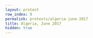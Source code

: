 ```yaml
---
layout: protest
row_index: 0
permalink: protests/algeria-june-2017
title: Algeria, June 2017
hidden: true
---
```


